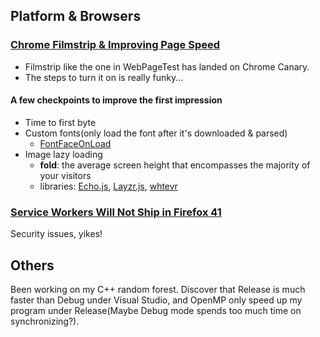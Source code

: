 ## Platform & Browsers

### [Chrome Filmstrip & Improving Page Speed](http://damonbauer.me/chrome-filmstrip)

* Filmstrip like the one in WebPageTest has landed on Chrome Canary.
* The steps to turn it on is really funky...

#### A few checkpoints to improve the first impression

* Time to first byte
* Custom fonts(only load the font after it's downloaded & parsed)
  * [FontFaceOnLoad](https://github.com/zachleat/font-family-reunion/blob/master/test/lib/fontfaceonload.js)
* Image lazy loading
  * **fold**: the average screen height that encompasses the majority of your visitors
  * libraries: [Echo.js](https://github.com/toddmotto/echo), [Layzr.js](https://github.com/callmecavs/layzr.js/tree/master), [whtevr](https://github.com/callumacrae/whtevr)

### [Service Workers Will Not Ship in Firefox 41](https://blog.wanderview.com/blog/2015/06/18/service-workers-will-not-ship-in-firefox-41)

Security issues, yikes!

## Others

Been working on my C++ random forest. Discover that Release is much faster than Debug under Visual Studio, and OpenMP only speed up my program under Release(Maybe Debug mode spends too much time on synchronizing?).
